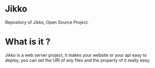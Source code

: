 # Jikko
Repository of Jikko, Open Source Project.

# What is it ?

Jikko is a web server project, it makes your website or your api easy to deploy,
you can set the URI of any files and the property of it really easy.
